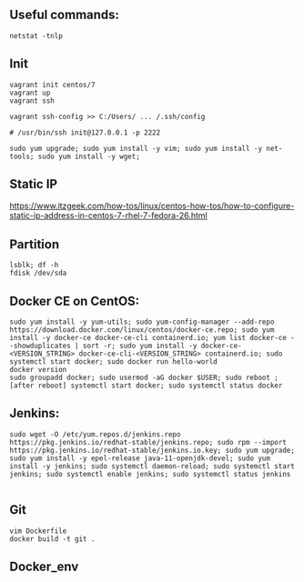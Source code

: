 ## Useful commands:
```
netstat -tnlp
```

## Init
```
vagrant init centos/7
vagrant up
vagrant ssh

vagrant ssh-config >> C:/Users/ ... /.ssh/config

# /usr/bin/ssh init@127.0.0.1 -p 2222

sudo yum upgrade; sudo yum install -y vim; sudo yum install -y net-tools; sudo yum install -y wget; 
```

## Static IP
https://www.itzgeek.com/how-tos/linux/centos-how-tos/how-to-configure-static-ip-address-in-centos-7-rhel-7-fedora-26.html


## Partition
```
lsblk; df -h
fdisk /dev/sda 
```
## Docker CE on CentOS:
```
sudo yum install -y yum-utils; sudo yum-config-manager --add-repo https://download.docker.com/linux/centos/docker-ce.repo; sudo yum install -y docker-ce docker-ce-cli containerd.io; yum list docker-ce --showduplicates | sort -r; sudo yum install -y docker-ce-<VERSION_STRING> docker-ce-cli-<VERSION_STRING> containerd.io; sudo systemctl start docker; sudo docker run hello-world
docker version
sudo groupadd docker; sudo usermod -aG docker $USER; sudo reboot ; [after reboot] systemctl start docker; sudo systemctl status docker
```
## Jenkins:
```
sudo wget -O /etc/yum.repos.d/jenkins.repo https://pkg.jenkins.io/redhat-stable/jenkins.repo; sudo rpm --import https://pkg.jenkins.io/redhat-stable/jenkins.io.key; sudo yum upgrade; sudo yum install -y epel-release java-11-openjdk-devel; sudo yum install -y jenkins; sudo systemctl daemon-reload; sudo systemctl start jenkins; sudo systemctl enable jenkins; sudo systemctl status jenkins


```

## Git
```
vim Dockerfile
docker build -t git .
```

## Docker_env


